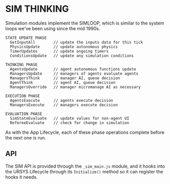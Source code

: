 # SIM THINKING

Simulation modules implement the SIMLOOP, which is similar to the system loops we've been using since the mid 1990s.

```
STATE UPDATE PHASE
  GetInputAll        // update the inputs data for this tick
  PhysicsUpdate      // update autonomous physics
  TimerUpdates       // update ongoing timers
  ConditionsUpdate   // update any simulation conditions

THINKING PHASE
  AgentsUpdate       // agent autonomous functions update
  ManagersUpdate     // managers of agents evaluate agents
  ManagersThink      // manager AI, queue decision
  AgentThink         // agent AI, queue decision
  ManagersOverride   // manager micromanage AI as necessary

EXECUTION PHASE
  AgentsExecute      // agents execute decision
  ManagersExecute    // managers execute decision

EVALUATION PHASE
  SimStateEvaluate   // update values for non-agent UI
  RefereeEvaluate    // check for change in simulation
```
As with the App Lifecycle, each of these phase operations complete before the next one is run.

## API

The SIM API is provided through the  `_sim_main.js`  module, and it hooks into the URSYS Lifecycle through its `Initialize()` method so it can register the hooks it needs. 



